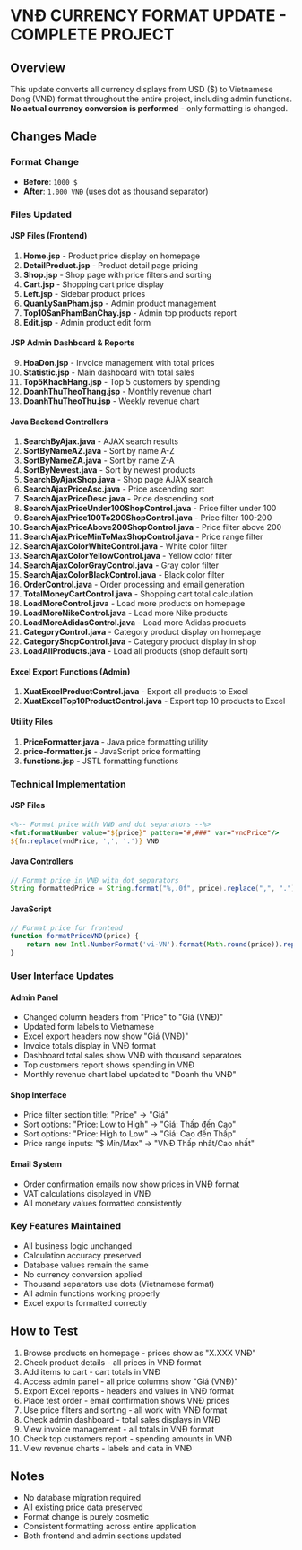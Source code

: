 # VNĐ CURRENCY FORMAT UPDATE - COMPLETE PROJECT

## Overview
This update converts all currency displays from USD ($) to Vietnamese Dong (VNĐ) format throughout the entire project, including admin functions. **No actual currency conversion is performed** - only formatting is changed.

## Changes Made

### Format Change
- **Before**: `1000 $`
- **After**: `1.000 VNĐ` (uses dot as thousand separator)

### Files Updated

#### JSP Files (Frontend)
1. **Home.jsp** - Product price display on homepage
2. **DetailProduct.jsp** - Product detail page pricing
3. **Shop.jsp** - Shop page with price filters and sorting
4. **Cart.jsp** - Shopping cart price display  
5. **Left.jsp** - Sidebar product prices
6. **QuanLySanPham.jsp** - Admin product management
7. **Top10SanPhamBanChay.jsp** - Admin top products report
8. **Edit.jsp** - Admin product edit form

#### JSP Admin Dashboard & Reports
9. **HoaDon.jsp** - Invoice management with total prices
10. **Statistic.jsp** - Main dashboard with total sales
11. **Top5KhachHang.jsp** - Top 5 customers by spending
12. **DoanhThuTheoThang.jsp** - Monthly revenue chart
13. **DoanhThuTheoThu.jsp** - Weekly revenue chart

#### Java Backend Controllers
1. **SearchByAjax.java** - AJAX search results
2. **SortByNameAZ.java** - Sort by name A-Z
3. **SortByNameZA.java** - Sort by name Z-A  
4. **SortByNewest.java** - Sort by newest products
5. **SearchByAjaxShop.java** - Shop page AJAX search
6. **SearchAjaxPriceAsc.java** - Price ascending sort
7. **SearchAjaxPriceDesc.java** - Price descending sort
8. **SearchAjaxPriceUnder100ShopControl.java** - Price filter under 100
9. **SearchAjaxPrice100To200ShopControl.java** - Price filter 100-200
10. **SearchAjaxPriceAbove200ShopControl.java** - Price filter above 200
11. **SearchAjaxPriceMinToMaxShopControl.java** - Price range filter
12. **SearchAjaxColorWhiteControl.java** - White color filter
13. **SearchAjaxColorYellowControl.java** - Yellow color filter
14. **SearchAjaxColorGrayControl.java** - Gray color filter
15. **SearchAjaxColorBlackControl.java** - Black color filter
16. **OrderControl.java** - Order processing and email generation
17. **TotalMoneyCartControl.java** - Shopping cart total calculation
18. **LoadMoreControl.java** - Load more products on homepage
19. **LoadMoreNikeControl.java** - Load more Nike products
20. **LoadMoreAdidasControl.java** - Load more Adidas products
21. **CategoryControl.java** - Category product display on homepage
22. **CategoryShopControl.java** - Category product display in shop
23. **LoadAllProducts.java** - Load all products (shop default sort)

#### Excel Export Functions (Admin)
1. **XuatExcelProductControl.java** - Export all products to Excel
2. **XuatExcelTop10ProductControl.java** - Export top 10 products to Excel

#### Utility Files
1. **PriceFormatter.java** - Java price formatting utility
2. **price-formatter.js** - JavaScript price formatting
3. **functions.jsp** - JSTL formatting functions

### Technical Implementation

#### JSP Files
```jsp
<%-- Format price with VNĐ and dot separators --%>
<fmt:formatNumber value="${price}" pattern="#,###" var="vndPrice"/>
${fn:replace(vndPrice, ',', '.')} VNĐ
```

#### Java Controllers  
```java
// Format price in VNĐ with dot separators
String formattedPrice = String.format("%,.0f", price).replace(",", ".") + " VNĐ";
```

#### JavaScript
```javascript
// Format price for frontend
function formatPriceVND(price) {
    return new Intl.NumberFormat('vi-VN').format(Math.round(price)).replace(/,/g, '.') + ' VNĐ';
}
```

### User Interface Updates

#### Admin Panel
- Changed column headers from "Price" to "Giá (VNĐ)"
- Updated form labels to Vietnamese
- Excel export headers now show "Giá (VNĐ)"
- Invoice totals display in VNĐ format
- Dashboard total sales show VNĐ with thousand separators
- Top customers report shows spending in VNĐ
- Monthly revenue chart label updated to "Doanh thu VNĐ"

#### Shop Interface
- Price filter section title: "Price" → "Giá"
- Sort options: "Price: Low to High" → "Giá: Thấp đến Cao"
- Sort options: "Price: High to Low" → "Giá: Cao đến Thấp"
- Price range inputs: "$ Min/Max" → "VNĐ Thấp nhất/Cao nhất"

#### Email System
- Order confirmation emails now show prices in VNĐ format
- VAT calculations displayed in VNĐ
- All monetary values formatted consistently

### Key Features Maintained
- All business logic unchanged
- Calculation accuracy preserved  
- Database values remain the same
- No currency conversion applied
- Thousand separators use dots (Vietnamese format)
- All admin functions working properly
- Excel exports formatted correctly

## How to Test
1. Browse products on homepage - prices show as "X.XXX VNĐ"
2. Check product details - all prices in VNĐ format
3. Add items to cart - cart totals in VNĐ  
4. Access admin panel - all price columns show "Giá (VNĐ)"
5. Export Excel reports - headers and values in VNĐ format
6. Place test order - email confirmation shows VNĐ prices
7. Use price filters and sorting - all work with VNĐ format
8. Check admin dashboard - total sales displays in VNĐ
9. View invoice management - all totals in VNĐ format
10. Check top customers report - spending amounts in VNĐ
11. View revenue charts - labels and data in VNĐ

## Notes
- No database migration required
- All existing price data preserved
- Format change is purely cosmetic
- Consistent formatting across entire application
- Both frontend and admin sections updated 